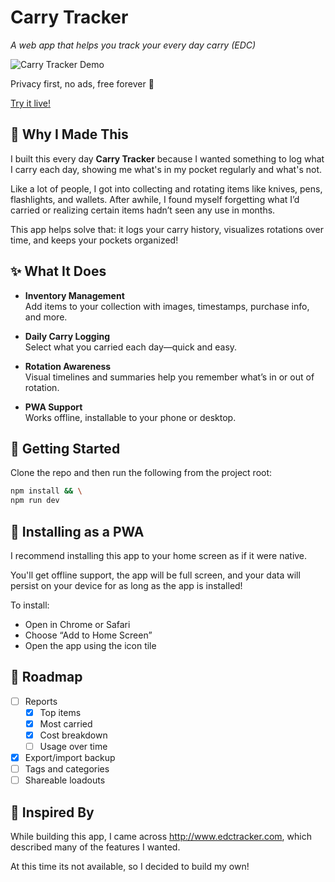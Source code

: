 # Carry Tracker

_A web app that helps you track your every day carry (EDC)_

![Carry Tracker Demo](./readme-images/carry-tracker_min.gif)

Privacy first, no ads, free forever 🚀

[Try it live!](https://edc-tracker.com)

## 🧭 Why I Made This

I built this every day **Carry Tracker** because I wanted something to log what I carry each day, showing me what's in my pocket regularly and what's not.

Like a lot of people, I got into collecting and rotating items like knives, pens, flashlights, and wallets. After awhile, I found myself forgetting what I’d carried or realizing certain items hadn’t seen any use in months.

This app helps solve that: it logs your carry history, visualizes rotations over time, and keeps your pockets organized!

## ✨ What It Does

- **Inventory Management**  
  Add items to your collection with images, timestamps, purchase info, and more.

- **Daily Carry Logging**  
  Select what you carried each day—quick and easy.

- **Rotation Awareness**  
  Visual timelines and summaries help you remember what’s in or out of rotation.

- **PWA Support**  
  Works offline, installable to your phone or desktop.

## 🚀 Getting Started

Clone the repo and then run the following from the project root:

```bash
npm install && \
npm run dev
```

## 📱 Installing as a PWA

I recommend installing this app to your home screen as if it were native.

You'll get offline support, the app will be full screen, and your data will persist on your device for as long as the app is installed!

To install:

- Open in Chrome or Safari
- Choose “Add to Home Screen”
- Open the app using the icon tile

## 🔮 Roadmap

- [ ] Reports
  - [x] Top items
  - [x] Most carried
  - [x] Cost breakdown
  - [ ] Usage over time
- [x] Export/import backup
- [ ] Tags and categories
- [ ] Shareable loadouts

## 🧩 Inspired By

While building this app, I came across http://www.edctracker.com, which described many of the features I wanted.

At this time its not available, so I decided to build my own!
